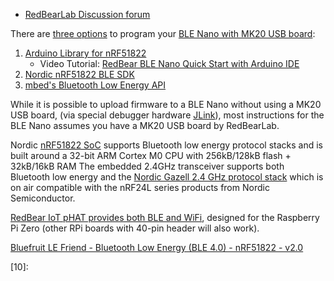 
* [RedBearLab Discussion forum](http://discuss.redbear.cc/)


There are [three options][05] to program your [BLE Nano with MK20 USB board][04]:

1. [Arduino Library for nRF51822](https://github.com/RedBear/nRF51822-Arduino)
    * Video Tutorial: [RedBear BLE Nano Quick Start with Arduino IDE](https://www.youtube.com/watch?v=d75strWav5k&feature=youtu.be)
1. [Nordic nRF51822 BLE SDK](https://developer.nordicsemi.com)
1. [mbed's Bluetooth Low Energy API](http://developer.mbed.org/teams/RedBearLab/)

While it is possible to upload firmware to a BLE Nano without using a MK20 USB board,
(via special debugger hardware [JLink][03]),
most instructions for the BLE Nano assumes you have a MK20 USB board by RedBearLab.



Nordic [nRF51822 SoC][01] supports Bluetooth low energy protocol stacks
and is built around a 32-bit ARM Cortex M0 CPU with 256kB/128kB flash + 32kB/16kB RAM
The embedded 2.4GHz transceiver supports both Bluetooth low energy
and the [Nordic Gazell 2.4 GHz protocol stack][02] which is on air compatible
with the nRF24L series products from Nordic Semiconductor.




[RedBear IoT pHAT provides both BLE and WiFi](https://redbear.cc/product/rpi/iot-phat.html),
designed for the Raspberry Pi Zero (other RPi boards with 40-pin header will also work).

[Bluefruit LE Friend - Bluetooth Low Energy (BLE 4.0) - nRF51822 - v2.0](https://www.adafruit.com/product/2267?gclid=CjwKEAiA1vjCBRDd-9q3w4OF6WUSJACWv_sVbsEecu1xm43PB7VQqLwQfFM2rZchpBigtlcFETwQkBoCASLw_wcB)



[01]:https://www.nordicsemi.com/eng/Products/Bluetooth-low-energy/nRF51822
[02]:https://devzone.nordicsemi.com/documentation/nrf51/4.1.0/html/index.html
[03]:https://www.adafruit.com/product/1369
[04]:https://redbear.cc/product/ble/ble-nano-kit.html
[05]:http://redbearlab.com/blenano/
[06]:
[07]:
[08]:
[09]:
[10]:

